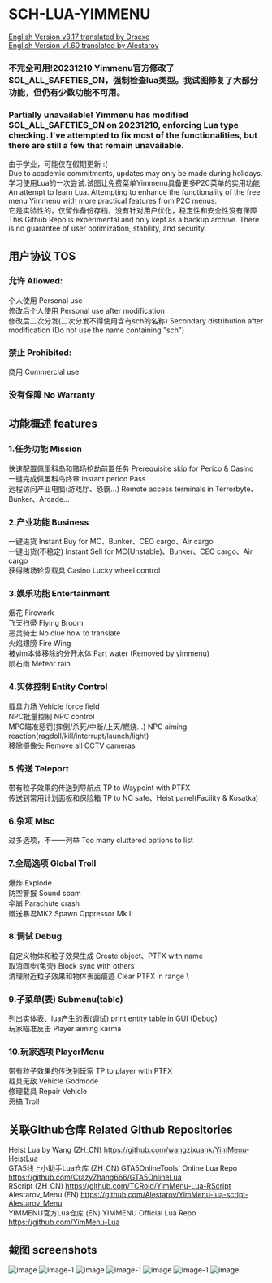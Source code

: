 # SCH-LUA-YIMMENU
[English Version v3.17 translated by Drsexo]( https://github.com/Drsexo/English-Sch-lua/) \
[English Version v1.60 translated by Alestarov]( https://github.com/Alestarov/SCH-LUA-YIMMENU-ENG/) 
### 不完全可用!20231210 Yimmenu官方修改了SOL_ALL_SAFETIES_ON，强制检查lua类型。我试图修复了大部分功能，但仍有少数功能不可用。
### Partially unavailable! Yimmenu has modified SOL_ALL_SAFETIES_ON on 20231210, enforcing Lua type checking. I've attempted to fix most of the functionalities, but there are still a few that remain unavailable.
由于学业，可能仅在假期更新 :( \
Due to academic commitments, updates may only be made during holidays. \
学习使用Lua的一次尝试.试图让免费菜单Yimmenu具备更多P2C菜单的实用功能 \
An attempt to learn Lua. Attempting to enhance the functionality of the free menu Yimmenu with more practical features from P2C menus. \
它是实验性的，仅留作备份存档，没有针对用户优化，稳定性和安全性没有保障 \
This Github Repo is experimental and only kept as a backup archive. There is no guarantee of user optimization, stability, and security.
## 用户协议 TOS
### 允许 Allowed:
个人使用 Personal use \
修改后个人使用 Personal use after modification \
修改后二次分发(二次分发不得使用含有sch的名称) Secondary distribution after modification (Do not use the name containing "sch") 
### 禁止 Prohibited:
商用 Commercial use
### 没有保障 No Warranty
## 功能概述 features
### 1.任务功能 Mission 
快速配置佩里科岛和赌场抢劫前置任务 Prerequisite skip for Perico & Casino\
一键完成佩里科岛终章 Instant perico Pass \
远程访问产业电脑(游戏厅、恐霸...) Remote access terminals in Terrorbyte、Bunker、Arcade...
### 2.产业功能 Business 
一键进货 Instant Buy for MC、Bunker、CEO cargo、Air cargo\
一键出货(不稳定) Instant Sell for MC(Unstable)、Bunker、CEO cargo、Air cargo\
获得赌场轮盘载具 Casino Lucky wheel control
### 3.娱乐功能 Entertainment 
烟花 Firework \
飞天扫帚 Flying Broom \
恶灵骑士 No clue how to translate \
火焰翅膀 Fire Wing \
被yim本体移除的分开水体 Part water (Removed by yimmenu) \
陨石雨 Meteor rain
### 4.实体控制 Entity Control
载具力场 Vehicle force field \
NPC批量控制 NPC control \
MPC瞄准惩罚(摔倒/杀死/中断/上天/燃烧...) NPC aiming reaction(ragdoll/kill/interrupt/launch/light) \
移除摄像头 Remove all CCTV cameras
### 5.传送 Teleport 
带有粒子效果的传送到导航点 TP to Waypoint with PTFX \
传送到常用计划面板和保险箱 TP to NC safe、Heist panel(Facility & Kosatka) 
### 6.杂项 Misc 
过多选项，不一一列举 Too many cluttered options to list
### 7.全局选项 Global Troll 
爆炸 Explode \
防空警报 Sound spam \
伞崩 Parachute crash \
赠送暴君MK2 Spawn Oppressor Mk II
### 8.调试 Debug 
自定义物体和粒子效果生成 Create object、PTFX with name\
取消同步(龟壳) Block sync with others\
清理附近粒子效果和物体表面痕迹 Clear PTFX in range \
### 9.子菜单(表) Submenu(table)
列出实体表、lua产生的表(调试) print entity table in GUI (Debug)\
玩家瞄准反击 Player aiming karma
### 10.玩家选项 PlayerMenu
带有粒子效果的传送到玩家 TP to player with PTFX \
载具无敌 Vehicle Godmode \
修理载具 Repair Vehicle \
恶搞 Troll
## 关联Github仓库 Related Github Repositories
Heist Lua by Wang (ZH_CN) https://github.com/wangzixuank/YimMenu-HeistLua \
GTA5线上小助手Lua仓库 (ZH_CN) GTA5OnlineTools' Online Lua Repo https://github.com/CrazyZhang666/GTA5OnlineLua \
RScript (ZH_CN) https://github.com/TCRoid/YimMenu-Lua-RScript \
Alestarov_Menu (EN) https://github.com/Alestarov/YimMenu-lua-script-Alestarov_Menu \
YIMMENU官方Lua仓库 (EN) YIMMENU Official Lua Repo https://github.com/YimMenu-Lua
## 截图 screenshots
![image](https://github.com/sch-lda/SCH-LUA-YIMMENU/assets/54973190/13799c8b-1b06-4cde-83fd-21cb29711eea)
![image-1](https://github.com/sch-lda/SCH-LUA-YIMMENU/assets/54973190/8d7af05e-fa28-416a-b843-b390a1fb915a)
![image](https://github.com/sch-lda/SCH-LUA-YIMMENU/assets/54973190/60234ea1-4c30-4e52-9dfb-a1a2ed99a888)
![image-1](https://github.com/sch-lda/SCH-LUA-YIMMENU/assets/54973190/72737e09-d97a-479d-af5f-9958d8366837)
![image](https://github.com/sch-lda/SCH-LUA-YIMMENU/assets/54973190/0f3b950a-ede9-4f79-8a3b-0c798cbeaa3d)
![image-1](https://github.com/sch-lda/SCH-LUA-YIMMENU/assets/54973190/9ef5737b-411f-47fb-a79d-c865ae80807a)
![image](https://github.com/sch-lda/SCH-LUA-YIMMENU/assets/54973190/378f44cf-4a57-4a89-88ea-4687c79766d3)





